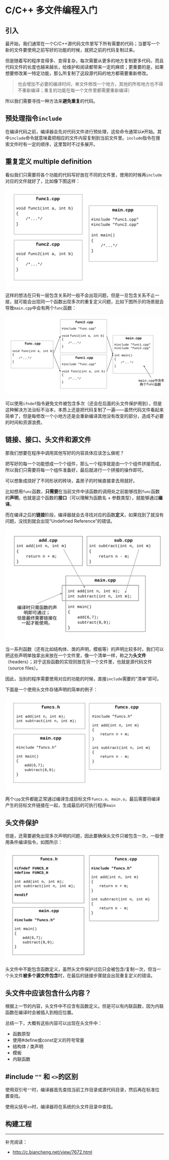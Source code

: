 # C/C++ 多文件编程入门

## 引入
最开始，我们通常在一个C/C++源代码文件里写下所有需要的代码；当要写一个新的文件要使用之前写好的功能的时候，就把之前的代码复制过来。

但是随着写的程序变得多、变得复杂，每次需要从更多的地方复制更多代码，而且代码文件的长度也越来越长，给维护和阅读都带来一定的麻烦；更重要的是，如果想要修改某一特定功能，那么所复制了这段源代码的地方都需要重新修改。

>也会增加不必要的编译时间，单文件修改一个地方，其他的所有地方也不得不重新编译；重复的功能在每一个文件里都需要重新编译）

所以我们需要寻找一种方法来**避免重复**的代码。

## 预处理指令`include`
在编译代码之前，编译器会先对代码文件进行预处理，这些命令通常以`#`开始。其中`include`命令就意味着把相应的文件内容复制到当前文件里。`include`指令在搜索文件时有一定的顺序，这里暂时不过多展开。

## 重复定义 multiple definition
看似我们只需要将各个功能的代码写好放在不同的文件里，使用的时候再`include`对应的文件就好了，比如像下图这样：

![一层包含关系](multi-files-programming.assets/naive-including.svg)

这样的想法在只有一层包含关系时一般不会出现问题，但是一旦包含关系不止一层，就可能会出现同一个函数出现多次的重复定义问题，比如下图所示的场景就会导致`main.cpp`中会有两个`func`函数：

![两层包含关系](multi-files-programming.assets/multiple-definitions.svg)

可以使用`ifndef`指令避免文件被包含多次（还会在后面的头文件保护用到），但是这种解决方法治标不治本，本质上还是把代码复制了一遍——虽然代码文件看起来简单了，但是每修改一个小地方还是会重新编译其他没有改变的部分，造成不必要的时间和资源浪费。

## 链接、接口、头文件和源文件

那我们想要在程序中调用其他写好的内容具体应该怎么做呢？

把写好的每一个功能想成一个个组件，那么一个程序就是由一个个组件拼接而成，所以我们只需要将每一个组件准备好，最后就进行一个拼接的操作即可。

可以想象成烧好了不同形状的砖块，盖房子的时候直接拿去用就好。

比如想用`func`函数，**只需要**在当前文件中该函数的调用处之前能够找到`func`函数的**声明**，也就是这个函数的**接口**（可以理解为函数名 + 参数类型），就能够通过**编译**。

而在编译之后的**链接**阶段，编译器就会去寻找对应的函数**定义**，如果找到了就没有问题，没找到就会出现“Undefined Reference”的错误。

![link-together-to-use](multi-files-programming.assets/link-together-to-use.svg)

当一系列函数（还有比如结构体、类的声明，模板等）的声明比较多时，我们可以把这些声明单独拿出来放在一个文件里，像一个清单一样，称之为**头文件**（headers）；对于这些函数的实现则放在另一个文件里，也就是源代码文件（source files）。

因此，当别的程序需要使用对应的功能的时候，直接`include`需要的“清单”即可。

下面是一个使用头文件存储声明的简单的例子：

![using-headers](multi-files-programming.assets/using-headers.svg)

两个`cpp`文件都能正常通过编译生成目标文件`funcs.o`、`main.o`，最后需要将编译产生的目标文件链接在一起，生成最后的可执行程序`main`



## 头文件保护

但是，还需要避免出现多次声明的问题，因此要确保头文件只被包含一次，一般使用条件编译指令，如图所示：

![multi-files-programming-min-example](multi-files-programming.assets/multi-files-programming-min-example.svg)

头文件中不能包含函数定义，虽然头文件保护过后只会被包含/复制一次，但当一个头文件**被多个源文件包含**时，在最后的链接步骤就会出现重复定义的错误。



## 头文件中应该包含什么内容？

根据上一节的内容，头文件中不应含有函数定义。但是可以有内联函数，因为内联函数在编译时会被插入到相应位置。

总结一下，大概有这些内容可以出现在头文件中：

 - 函数原型
 - 使用#define或const定义的符号常量
 - 结构体 / 类声明 
 - 模板 
 - 内联函数

## #include `""` 和 `<>`的区别
使用双引号`""`时，编译器首先查找当前工作目录或源代码目录，然后再在标准位置查找。

使用尖括号`<>`时，编译器将在系统的头文件目录中查找。



##  构建工程





---

补充阅读：

- http://c.biancheng.net/view/7672.html
